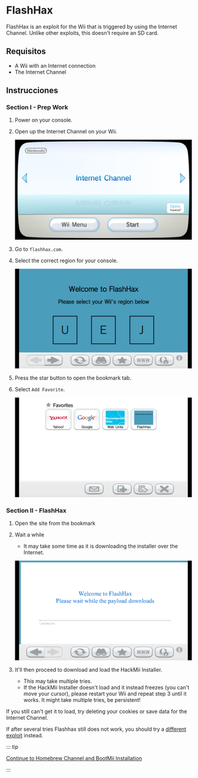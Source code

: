 # FlashHax

FlashHax is an exploit for the Wii that is triggered by using the Internet Channel. Unlike other exploits, this doesn't require an SD card.

## Requisitos

- A Wii with an Internet connection
- The Internet Channel

## Instrucciones

### Section I - Prep Work

1. Power on your console.

2. Open up the Internet Channel on your Wii.

   ![](/images/exploits/flashhax/internet-channel-start.png)

3. Go to `flashhax.com`.

4. Select the correct region for your console.

   ![](/images/exploits/flashhax/select-region.png)

5. Press the star button to open the bookmark tab.

6. Select `Add Favorite`.

   ![](/images/exploits/flashhax/bookmark-page.png)

### Section II - FlashHax

1. Open the site from the bookmark

2. Wait a while

   - It may take some time as it is downloading the installer over the Internet.

   ![](/images/exploits/flashhax/wait-for-download.png)

3. It'll then proceed to download and load the HackMii Installer.
   - This may take multiple tries.
   - If the HackMii Installer doesn't load and it instead freezes (you can't move your cursor), please restart your Wii and repeat step 3 until it works. It might take multiple tries, be persistent!

If you still can't get it to load, try deleting your cookies or save data for the Internet Channel.

If after several tries Flashhax still does not work, you should try a [different exploit](get-started) instead.

::: tip

[Continue to Homebrew Channel and BootMii Installation](hbc)

:::

